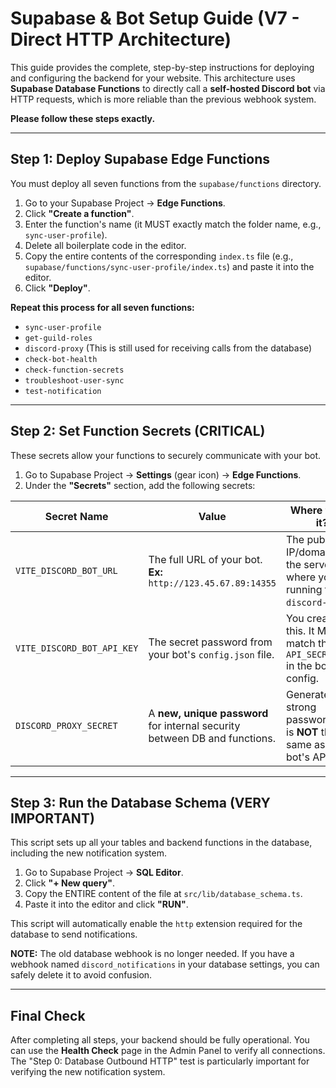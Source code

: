 # Supabase & Bot Setup Guide (V7 - Direct HTTP Architecture)

This guide provides the complete, step-by-step instructions for deploying and configuring the backend for your website. This architecture uses **Supabase Database Functions** to directly call a **self-hosted Discord bot** via HTTP requests, which is more reliable than the previous webhook system.

**Please follow these steps exactly.**

---

## Step 1: Deploy Supabase Edge Functions

You must deploy all seven functions from the `supabase/functions` directory.

1.  Go to your Supabase Project -> **Edge Functions**.
2.  Click **"Create a function"**.
3.  Enter the function's name (it MUST exactly match the folder name, e.g., `sync-user-profile`).
4.  Delete all boilerplate code in the editor.
5.  Copy the entire contents of the corresponding `index.ts` file (e.g., `supabase/functions/sync-user-profile/index.ts`) and paste it into the editor.
6.  Click **"Deploy"**.

**Repeat this process for all seven functions:**
- `sync-user-profile`
- `get-guild-roles`
- `discord-proxy` (This is still used for receiving calls from the database)
- `check-bot-health`
- `check-function-secrets`
- `troubleshoot-user-sync`
- `test-notification`

---

## Step 2: Set Function Secrets (CRITICAL)

These secrets allow your functions to securely communicate with your bot.

1.  Go to Supabase Project -> **Settings** (gear icon) -> **Edge Functions**.
2.  Under the **"Secrets"** section, add the following secrets:

| Secret Name                | Value                                                                       | Where to get it?                                                              |
| -------------------------- | --------------------------------------------------------------------------- | ----------------------------------------------------------------------------- |
| `VITE_DISCORD_BOT_URL`     | The full URL of your bot. **Ex:** `http://123.45.67.89:14355`                 | The public IP/domain of the server where you are running the `discord-bot`.     |
| `VITE_DISCORD_BOT_API_KEY` | The secret password from your bot's `config.json` file.                     | You create this. It MUST match the `API_SECRET_KEY` in the bot's config.    |
| `DISCORD_PROXY_SECRET`     | A **new, unique password** for internal security between DB and functions.  | Generate a strong password. This is **NOT** the same as the bot's API key. |

---

## Step 3: Run the Database Schema (VERY IMPORTANT)

This script sets up all your tables and backend functions in the database, including the new notification system.

1.  Go to Supabase Project -> **SQL Editor**.
2.  Click **"+ New query"**.
3.  Copy the ENTIRE content of the file at `src/lib/database_schema.ts`.
4.  Paste it into the editor and click **"RUN"**.

This script will automatically enable the `http` extension required for the database to send notifications.

**NOTE:** The old database webhook is no longer needed. If you have a webhook named `discord_notifications` in your database settings, you can safely delete it to avoid confusion.

---

## Final Check

After completing all steps, your backend should be fully operational. You can use the **Health Check** page in the Admin Panel to verify all connections. The "Step 0: Database Outbound HTTP" test is particularly important for verifying the new notification system.